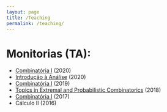 ```yaml
---
layout: page
title: /Teaching
permalink: /teaching/
---
```


# Monitorias (TA):

  - [Combinatória I]({{site.baseurl}}/teaching/combinatoriaI2020) (2020)
  - [Introdução à Análise]({{site.baseurl}}/teaching/analise2020) (2020)
  - [Combinatória I]({{site.baseurl}}/teaching/combinatoriaI2019) (2019)
  - [Topics in Extremal and Probabilistic Combinatorics]({{site.baseurl}}/teaching/topics2018) (2018)
  - [Combinatória I]({{site.baseurl}}/teaching/combinatoriaI2017) (2017)
  - Cálculo II (2016)

